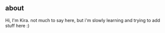 ## about

Hi, I'm Kira.
not much to say here, but i'm slowly learning and trying to add stuff here :)
